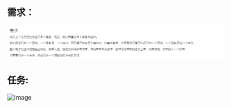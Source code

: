 ## 需求：
![image](https://github.com/LiwenYe/ife2018/blob/master/day44-46/image/demand.png)

## 任务:
![image](https://github.com/LiwenYe/ife2018/blob/master/day44-46/image/task.png)
